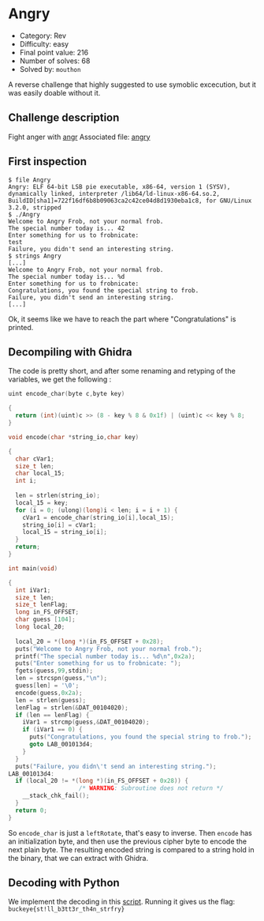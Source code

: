 # Angry

- Category: Rev
- Difficulty: easy
- Final point value: 216
- Number of solves: 68
- Solved by: `mouthon`

A reverse challenge that highly suggested to use symoblic excecution, but it was easily doable without it.

## Challenge description

Fight anger with [angr](https://angr.io/)
Associated file: [angry](./Angry)

## First inspection

```shell
$ file Angry 
Angry: ELF 64-bit LSB pie executable, x86-64, version 1 (SYSV), dynamically linked, interpreter /lib64/ld-linux-x86-64.so.2, BuildID[sha1]=722f16df6b8b09063ca2c42ce04d8d1930eba1c8, for GNU/Linux 3.2.0, stripped
$ ./Angry 
Welcome to Angry Frob, not your normal frob.
The special number today is... 42
Enter something for us to frobnicate: 
test
Failure, you didn't send an interesting string.
$ strings Angry
[...]
Welcome to Angry Frob, not your normal frob.
The special number today is... %d
Enter something for us to frobnicate: 
Congratulations, you found the special string to frob.
Failure, you didn't send an interesting string.
[...]
```

Ok, it seems like we have to reach the part where "Congratulations" is printed.

## Decompiling with Ghidra

The code is pretty short, and after some renaming and retyping of the variables, we get the following :
```C
uint encode_char(byte c,byte key)

{
  return (int)(uint)c >> (8 - key % 8 & 0x1f) | (uint)c << key % 8;
}

void encode(char *string_io,char key)

{
  char cVar1;
  size_t len;
  char local_15;
  int i;
  
  len = strlen(string_io);
  local_15 = key;
  for (i = 0; (ulong)(long)i < len; i = i + 1) {
    cVar1 = encode_char(string_io[i],local_15);
    string_io[i] = cVar1;
    local_15 = string_io[i];
  }
  return;
}

int main(void)

{
  int iVar1;
  size_t len;
  size_t lenFlag;
  long in_FS_OFFSET;
  char guess [104];
  long local_20;
  
  local_20 = *(long *)(in_FS_OFFSET + 0x28);
  puts("Welcome to Angry Frob, not your normal frob.");
  printf("The special number today is... %d\n",0x2a);
  puts("Enter something for us to frobnicate: ");
  fgets(guess,99,stdin);
  len = strcspn(guess,"\n");
  guess[len] = '\0';
  encode(guess,0x2a);
  len = strlen(guess);
  lenFlag = strlen(&DAT_00104020);
  if (len == lenFlag) {
    iVar1 = strcmp(guess,&DAT_00104020);
    if (iVar1 == 0) {
      puts("Congratulations, you found the special string to frob.");
      goto LAB_001013d4;
    }
  }
  puts("Failure, you didn\'t send an interesting string.");
LAB_001013d4:
  if (local_20 != *(long *)(in_FS_OFFSET + 0x28)) {
                    /* WARNING: Subroutine does not return */
    __stack_chk_fail();
  }
  return 0;
}
```

So `encode_char` is just a `leftRotate`, that's easy to inverse. Then `encode` has an initialization byte, and then use the previous cipher byte to encode the next plain byte. The resulting encoded string is compared to a string hold in the binary, that we can extract with Ghidra.

## Decoding with Python

We implement the decoding in this [script](./script.py). Running it gives us the flag: `buckeye{st!ll_b3tt3r_th4n_strfry}`